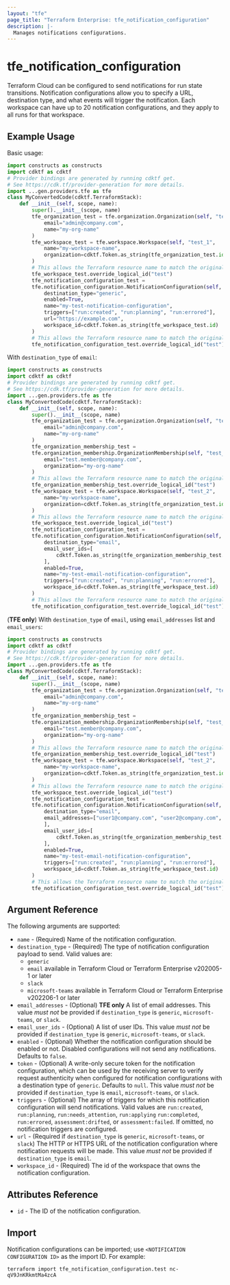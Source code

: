 ```yaml
---
layout: "tfe"
page_title: "Terraform Enterprise: tfe_notification_configuration"
description: |-
  Manages notifications configurations.
---
```


# tfe_notification_configuration

Terraform Cloud can be configured to send notifications for run state transitions.
Notification configurations allow you to specify a URL, destination type, and what events will trigger the notification.
Each workspace can have up to 20 notification configurations, and they apply to all runs for that workspace.


## Example Usage

Basic usage:

```python
import constructs as constructs
import cdktf as cdktf
# Provider bindings are generated by running cdktf get.
# See https://cdk.tf/provider-generation for more details.
import ...gen.providers.tfe as tfe
class MyConvertedCode(cdktf.TerraformStack):
    def __init__(self, scope, name):
        super().__init__(scope, name)
        tfe_organization_test = tfe.organization.Organization(self, "test",
            email="admin@company.com",
            name="my-org-name"
        )
        tfe_workspace_test = tfe.workspace.Workspace(self, "test_1",
            name="my-workspace-name",
            organization=cdktf.Token.as_string(tfe_organization_test.id)
        )
        # This allows the Terraform resource name to match the original name. You can remove the call if you don't need them to match.
        tfe_workspace_test.override_logical_id("test")
        tfe_notification_configuration_test =
        tfe.notification_configuration.NotificationConfiguration(self, "test_2",
            destination_type="generic",
            enabled=True,
            name="my-test-notification-configuration",
            triggers=["run:created", "run:planning", "run:errored"],
            url="https://example.com",
            workspace_id=cdktf.Token.as_string(tfe_workspace_test.id)
        )
        # This allows the Terraform resource name to match the original name. You can remove the call if you don't need them to match.
        tfe_notification_configuration_test.override_logical_id("test")
```

With `destination_type` of `email`:

```python
import constructs as constructs
import cdktf as cdktf
# Provider bindings are generated by running cdktf get.
# See https://cdk.tf/provider-generation for more details.
import ...gen.providers.tfe as tfe
class MyConvertedCode(cdktf.TerraformStack):
    def __init__(self, scope, name):
        super().__init__(scope, name)
        tfe_organization_test = tfe.organization.Organization(self, "test",
            email="admin@company.com",
            name="my-org-name"
        )
        tfe_organization_membership_test =
        tfe.organization_membership.OrganizationMembership(self, "test_1",
            email="test.member@company.com",
            organization="my-org-name"
        )
        # This allows the Terraform resource name to match the original name. You can remove the call if you don't need them to match.
        tfe_organization_membership_test.override_logical_id("test")
        tfe_workspace_test = tfe.workspace.Workspace(self, "test_2",
            name="my-workspace-name",
            organization=cdktf.Token.as_string(tfe_organization_test.id)
        )
        # This allows the Terraform resource name to match the original name. You can remove the call if you don't need them to match.
        tfe_workspace_test.override_logical_id("test")
        tfe_notification_configuration_test =
        tfe.notification_configuration.NotificationConfiguration(self, "test_3",
            destination_type="email",
            email_user_ids=[
                cdktf.Token.as_string(tfe_organization_membership_test.user_id)
            ],
            enabled=True,
            name="my-test-email-notification-configuration",
            triggers=["run:created", "run:planning", "run:errored"],
            workspace_id=cdktf.Token.as_string(tfe_workspace_test.id)
        )
        # This allows the Terraform resource name to match the original name. You can remove the call if you don't need them to match.
        tfe_notification_configuration_test.override_logical_id("test")
```

(**TFE only**) With `destination_type` of `email`, using `email_addresses` list and `email_users`:

```python
import constructs as constructs
import cdktf as cdktf
# Provider bindings are generated by running cdktf get.
# See https://cdk.tf/provider-generation for more details.
import ...gen.providers.tfe as tfe
class MyConvertedCode(cdktf.TerraformStack):
    def __init__(self, scope, name):
        super().__init__(scope, name)
        tfe_organization_test = tfe.organization.Organization(self, "test",
            email="admin@company.com",
            name="my-org-name"
        )
        tfe_organization_membership_test =
        tfe.organization_membership.OrganizationMembership(self, "test_1",
            email="test.member@company.com",
            organization="my-org-name"
        )
        # This allows the Terraform resource name to match the original name. You can remove the call if you don't need them to match.
        tfe_organization_membership_test.override_logical_id("test")
        tfe_workspace_test = tfe.workspace.Workspace(self, "test_2",
            name="my-workspace-name",
            organization=cdktf.Token.as_string(tfe_organization_test.id)
        )
        # This allows the Terraform resource name to match the original name. You can remove the call if you don't need them to match.
        tfe_workspace_test.override_logical_id("test")
        tfe_notification_configuration_test =
        tfe.notification_configuration.NotificationConfiguration(self, "test_3",
            destination_type="email",
            email_addresses=["user1@company.com", "user2@company.com", "user3@company.com"
            ],
            email_user_ids=[
                cdktf.Token.as_string(tfe_organization_membership_test.user_id)
            ],
            enabled=True,
            name="my-test-email-notification-configuration",
            triggers=["run:created", "run:planning", "run:errored"],
            workspace_id=cdktf.Token.as_string(tfe_workspace_test.id)
        )
        # This allows the Terraform resource name to match the original name. You can remove the call if you don't need them to match.
        tfe_notification_configuration_test.override_logical_id("test")
```

## Argument Reference

The following arguments are supported:

* `name` - (Required) Name of the notification configuration.
* `destination_type` - (Required) The type of notification configuration payload to send.
  Valid values are:
  * `generic`
  * `email` available in Terraform Cloud or Terraform Enterprise v202005-1 or later
  * `slack`
  * `microsoft-teams` available in Terraform Cloud or Terraform Enterprise v202206-1 or later
* `email_addresses` - (Optional) **TFE only** A list of email addresses. This value
  _must not_ be provided if `destination_type` is `generic`, `microsoft-teams`, or `slack`.
* `email_user_ids` - (Optional) A list of user IDs. This value _must not_ be provided
  if `destination_type` is `generic`, `microsoft-teams`, or `slack`.
* `enabled` - (Optional) Whether the notification configuration should be enabled or not.
  Disabled configurations will not send any notifications. Defaults to `false`.
* `token` - (Optional) A write-only secure token for the notification configuration, which can
  be used by the receiving server to verify request authenticity when configured for notification
  configurations with a destination type of `generic`. Defaults to `null`.
  This value _must not_ be provided if `destination_type` is `email`, `microsoft-teams`, or `slack`.
* `triggers` - (Optional) The array of triggers for which this notification configuration will
  send notifications. Valid values are `run:created`, `run:planning`, `run:needs_attention`, `run:applying`
  `run:completed`, `run:errored`, `assessment:drifted`, or `assessment:failed`.
  If omitted, no notification triggers are configured.
* `url` - (Required if `destination_type` is `generic`, `microsoft-teams`, or `slack`) The HTTP or HTTPS URL of the notification
  configuration where notification requests will be made. This value _must not_ be provided if `destination_type`
  is `email`.
* `workspace_id` - (Required) The id of the workspace that owns the notification configuration.

## Attributes Reference

* `id` - The ID of the notification configuration.

## Import

Notification configurations can be imported; use `<NOTIFICATION CONFIGURATION ID>` as the import ID. For example:

```shell
terraform import tfe_notification_configuration.test nc-qV9JnKRkmtMa4zcA
```

<!-- cache-key: cdktf-0.17.0-pre.15 input-3b80dcc8db0024281201a017d39c3703fde99f0f06d127f4149f1f1df6dc15d7 -->